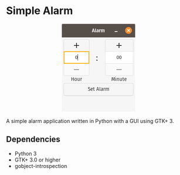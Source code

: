 # Simple Alarm
<p align="center">

<img src="res/example-screenshot-1.png">

</p>
A simple alarm application written in Python with a GUI using GTK+ 3.

## Dependencies
- Python 3
- GTK+ 3.0 or higher
- gobject-introspection
